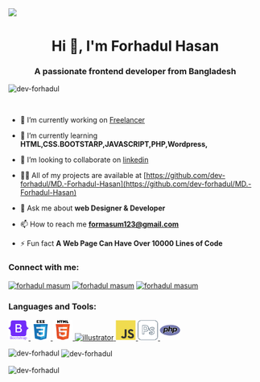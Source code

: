 <img src="https://i.ibb.co.com/rG4qWZyw/Untitled-600-x-200-px-800-x-200-px.jpg">
<h1 align="center">Hi 👋, I'm Forhadul Hasan</h1>
<h3 align="center">A passionate frontend developer from Bangladesh</h3>

<p align="left"> <img src="https://komarev.com/ghpvc/?username=dev-forhadul&label=Profile%20views&color=0e75b6&style=flat" alt="dev-forhadul" /> </p>

<p align="left"> <a href="https://twitter.com/" target="blank"><img src="https://img.shields.io/twitter/follow/?logo=twitter&style=for-the-badge" alt="" /></a> </p>

- 🔭 I’m currently working on [Freelancer](https://www.freelancer.com/u/devfreemasum)

- 🌱 I’m currently learning **HTML,CSS.BOOTSTARP,JAVASCRIPT,PHP,Wordpress,**

- 👯 I’m looking to collaborate on [linkedin](www.linkedin.com/in/forhadul-masum-761375371)

- 👨‍💻 All of my projects are available at [https://github.com/dev-forhadul/MD.-Forhadul-Hasan](https://github.com/dev-forhadul/MD.-Forhadul-Hasan)

- 💬 Ask me about **web Designer & Developer**

- 📫 How to reach me **formasum123@gmail.com**

- ⚡ Fun fact **A Web Page Can Have Over 10000 Lines of Code**

<h3 align="left">Connect with me:</h3>
<p align="left">
<a href="https://linkedin.com/in/forhadul masum" target="blank"><img align="center" src="https://raw.githubusercontent.com/rahuldkjain/github-profile-readme-generator/master/src/images/icons/Social/linked-in-alt.svg" alt="forhadul masum" height="30" width="40" /></a>
<a href="https://fb.com/forhadul masum" target="blank"><img align="center" src="https://raw.githubusercontent.com/rahuldkjain/github-profile-readme-generator/master/src/images/icons/Social/facebook.svg" alt="forhadul masum" height="30" width="40" /></a>
<a href="https://instagram.com/forhadul masum" target="blank"><img align="center" src="https://raw.githubusercontent.com/rahuldkjain/github-profile-readme-generator/master/src/images/icons/Social/instagram.svg" alt="forhadul masum" height="30" width="40" /></a>
</p>

<h3 align="left">Languages and Tools:</h3>
<p align="left"> <a href="https://getbootstrap.com" target="_blank" rel="noreferrer"> <img src="https://raw.githubusercontent.com/devicons/devicon/master/icons/bootstrap/bootstrap-plain-wordmark.svg" alt="bootstrap" width="40" height="40"/> </a> <a href="https://www.w3schools.com/css/" target="_blank" rel="noreferrer"> <img src="https://raw.githubusercontent.com/devicons/devicon/master/icons/css3/css3-original-wordmark.svg" alt="css3" width="40" height="40"/> </a> <a href="https://www.w3.org/html/" target="_blank" rel="noreferrer"> <img src="https://raw.githubusercontent.com/devicons/devicon/master/icons/html5/html5-original-wordmark.svg" alt="html5" width="40" height="40"/> </a> <a href="https://www.adobe.com/in/products/illustrator.html" target="_blank" rel="noreferrer"> <img src="https://www.vectorlogo.zone/logos/adobe_illustrator/adobe_illustrator-icon.svg" alt="illustrator" width="40" height="40"/> </a> <a href="https://developer.mozilla.org/en-US/docs/Web/JavaScript" target="_blank" rel="noreferrer"> <img src="https://raw.githubusercontent.com/devicons/devicon/master/icons/javascript/javascript-original.svg" alt="javascript" width="40" height="40"/> </a> <a href="https://www.photoshop.com/en" target="_blank" rel="noreferrer"> <img src="https://raw.githubusercontent.com/devicons/devicon/master/icons/photoshop/photoshop-line.svg" alt="photoshop" width="40" height="40"/> </a> <a href="https://www.php.net" target="_blank" rel="noreferrer"> <img src="https://raw.githubusercontent.com/devicons/devicon/master/icons/php/php-original.svg" alt="php" width="40" height="40"/> </a> </p>

<p><img align="left" src="https://github-readme-stats.vercel.app/api/top-langs?username=dev-forhadul&show_icons=true&locale=en&layout=compact" alt="dev-forhadul" /></p>

<p>&nbsp;<img align="center" src="https://github-readme-stats.vercel.app/api?username=dev-forhadul&show_icons=true&locale=en" alt="dev-forhadul" /></p>

<p><img align="center" src="https://github-readme-streak-stats.herokuapp.com/?user=dev-forhadul&" alt="dev-forhadul" /></p>
